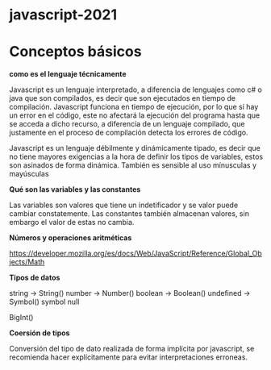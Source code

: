 # javascript-2021

# Conceptos básicos

**como es el lenguaje técnicamente**

Javascript es un lenguaje interpretado, a diferencia de lenguajes como c# o java que son compilados, es decir que son ejecutados en tiempo de compilación. Javascript funciona en tiempo de ejecución, por lo que sí hay un error en el código, este no afectará la ejecución del programa hasta que se acceda a dicho recurso, a diferencia de un lenguaje compilado, que justamente en el proceso de compilación detecta los errores de código.

Javascript es un lenguaje débilmente y dinámicamente tipado, es decir que no tiene mayores exigencias a la hora de definir los tipos de variables, estos son asinados de forma dinámica. También es sensible al uso mínusculas y mayúsculas

**Qué son las variables y las constantes**

Las variables son valores que tiene un indetificador y se valor puede cambiar constatemente. Las constantes también almacenan valores, sin embargo el valor de estas no cambia.

**Números y operaciones aritméticas**

https://developer.mozilla.org/es/docs/Web/JavaScript/Reference/Global_Objects/Math

**Tipos de datos**

string -> String() 
number -> Number()
boolean -> Boolean()
undefined -> Symbol()
symbol
null

BigInt()

**Coersión de tipos**

Conversión del tipo de dato realizada de forma implícita por javascript, se recomienda hacer explícitamente para evitar interpretaciones erroneas.